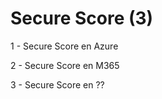 # Secure Score (3)

1 - Secure Score en Azure&#x20;

2 - Secure Score en M365

3 - Secure Score en ??
